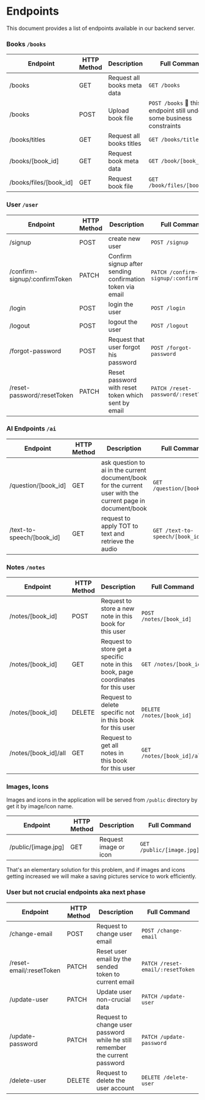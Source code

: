 # Endpoints

This document provides a list of endpoints available in our backend server.

### Books `/books`
| Endpoint | HTTP Method | Description | Full Command |
|----------|-------------|-------------|--------------|
| /books | GET | Request all books meta data | `GET /books` |
| /books | POST | Upload book file | `POST /books` 🚩 this endpoint still under some business constraints | 
| /books/titles | GET | Request all books titles | `GET /books/titles` |
| /books/[book_id] | GET | Request book meta data| `GET /book/[book_id]` |
| /books/files/[book_id] | GET | Request book file | `GET /book/files/[book_id]` |


### User `/user`
| Endpoint | HTTP Method | Description | Full Command |
|----------|-------------|-------------|--------------| 
| /signup | POST | create new user | `POST /signup` | 
| /confirm-signup/:confirmToken | PATCH | Confirm signup after sending confirmation token via email | `PATCH /confirm-signup/:confirmToken` | 
| /login | POST | login the user | `POST /login` | 
| /logout | POST | logout the user | `POST /logout` | 
| /forgot-password | POST | Request that user forgot his password | `POST /forgot-password` | 
| /reset-password/:resetToken | PATCH | Reset password with reset token which sent by email | `PATCH /reset-password/:resetToken` | 

### AI Endpoints `/ai`
| Endpoint | HTTP Method | Description | Full Command |
|----------|-------------|-------------|--------------| 
| /question/[book_id] | GET | ask question to ai in the current document/book for the current user with the current page in document/book| `GET /question/[book_id]`| 
| /text-to-speech/[book_id] | GET | request to apply TOT to text and retrieve the audio| `GET /text-to-speech/[book_id]`| 


### Notes `/notes`
| Endpoint | HTTP Method | Description | Full Command |
|----------|-------------|-------------|--------------| 
| /notes/[book_id] | POST | Request to store a new note in this book for this user | `POST /notes/[book_id]`| 
| /notes/[book_id] | GET | Request to store get a specific note in this book, page coordinates for this user | `GET /notes/[book_id]`| 
| /notes/[book_id] | DELETE | Request to delete specific not in this book for this user | `DELETE /notes/[book_id]`| 
| /notes/[book_id]/all | GET | Request to get all notes in this book for this user | `GET /notes/[book_id]/all`| 


### Images, Icons
Images and icons in the application will be served from `/public` directory by get it by image/icon name.

| Endpoint | HTTP Method | Description | Full Command |
|----------|-------------|-------------|--------------| 
| /public/[image.jpg] | GET | Request image or icon | `GET /public/[image.jpg]` |



That's an elementary solution for this problem, and if images and icons getting increased we will make a saving pictures service to work efficiently.

### User but not crucial endpoints aka next phase
| Endpoint | HTTP Method | Description | Full Command |
|----------|-------------|-------------|--------------| 
| /change-email | POST | Request to change user email | `POST /change-email` | 
| /reset-email/:resetToken | PATCH | Reset user email by the sended token to current email | `PATCH /reset-email/:resetToken` | 
| /update-user | PATCH | Update user non-crucial data | `PATCH /update-user` | 
| /update-password | PATCH | Request to change user password while he still remember the current password | `PATCH /update-password` | 
| /delete-user | DELETE | Request to delete the user account | `DELETE /delete-user` | 



